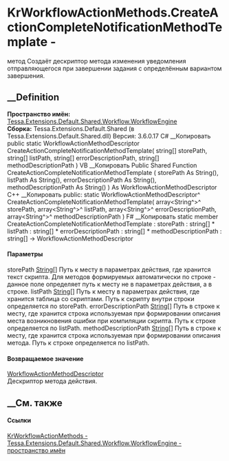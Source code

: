 # KrWorkflowActionMethods.CreateActionCompleteNotificationMethodTemplate -
метод
Создаёт дескриптор метода изменения уведомления отправляющегося при завершении
задания с определённым вариантом завершения.
## __Definition
 **Пространство имён:**
[Tessa.Extensions.Default.Shared.Workflow.WorkflowEngine](N_Tessa_Extensions_Default_Shared_Workflow_WorkflowEngine.htm)  
 **Сборка:** Tessa.Extensions.Default.Shared (в
Tessa.Extensions.Default.Shared.dll) Версия: 3.6.0.17
C# __Копировать
     public static WorkflowActionMethodDescriptor CreateActionCompleteNotificationMethodTemplate(
    	string[] storePath,
    	string[] listPath,
    	string[] errorDescriptionPath,
    	string[] methodDescriptionPath
    )
VB __Копировать
     Public Shared Function CreateActionCompleteNotificationMethodTemplate ( 
    	storePath As String(),
    	listPath As String(),
    	errorDescriptionPath As String(),
    	methodDescriptionPath As String()
    ) As WorkflowActionMethodDescriptor
C++ __Копировать
     public:
    static WorkflowActionMethodDescriptor^ CreateActionCompleteNotificationMethodTemplate(
    	array<String^>^ storePath, 
    	array<String^>^ listPath, 
    	array<String^>^ errorDescriptionPath, 
    	array<String^>^ methodDescriptionPath
    )
F# __Копировать
     static member CreateActionCompleteNotificationMethodTemplate : 
            storePath : string[] * 
            listPath : string[] * 
            errorDescriptionPath : string[] * 
            methodDescriptionPath : string[] -> WorkflowActionMethodDescriptor 
#### Параметры
storePath [String](https://learn.microsoft.com/dotnet/api/system.string)[]
    Путь к месту в параметрах действия, где хранится текст скрипта. Для методов формируемых автоматически по строке - данное поле определяет путь к месту не в параметрах действия, а в строке.
listPath [String](https://learn.microsoft.com/dotnet/api/system.string)[]
    Путь к месту в параметрах действия, где хранится таблица со скриптами. Путь к скрипту внутри строки определяется по storePath.
errorDescriptionPath
[String](https://learn.microsoft.com/dotnet/api/system.string)[]
    Путь в строке к месту, где хранится строка используемая при формировании описания места возникновения ошибки при компиляции скрипта. Путь к строке определяется по listPath.
methodDescriptionPath
[String](https://learn.microsoft.com/dotnet/api/system.string)[]
    Путь в строке к месту, где хранится строка используемая при формировании описания метода. Путь к строке определяется по listPath.
#### Возвращаемое значение
[WorkflowActionMethodDescriptor](T_Tessa_Workflow_Actions_Descriptors_WorkflowActionMethodDescriptor.htm)  
Дескриптор метода действия.
##  __См. также
#### Ссылки
[KrWorkflowActionMethods -
](T_Tessa_Extensions_Default_Shared_Workflow_WorkflowEngine_KrWorkflowActionMethods.htm)
[Tessa.Extensions.Default.Shared.Workflow.WorkflowEngine - пространство
имён](N_Tessa_Extensions_Default_Shared_Workflow_WorkflowEngine.htm)
